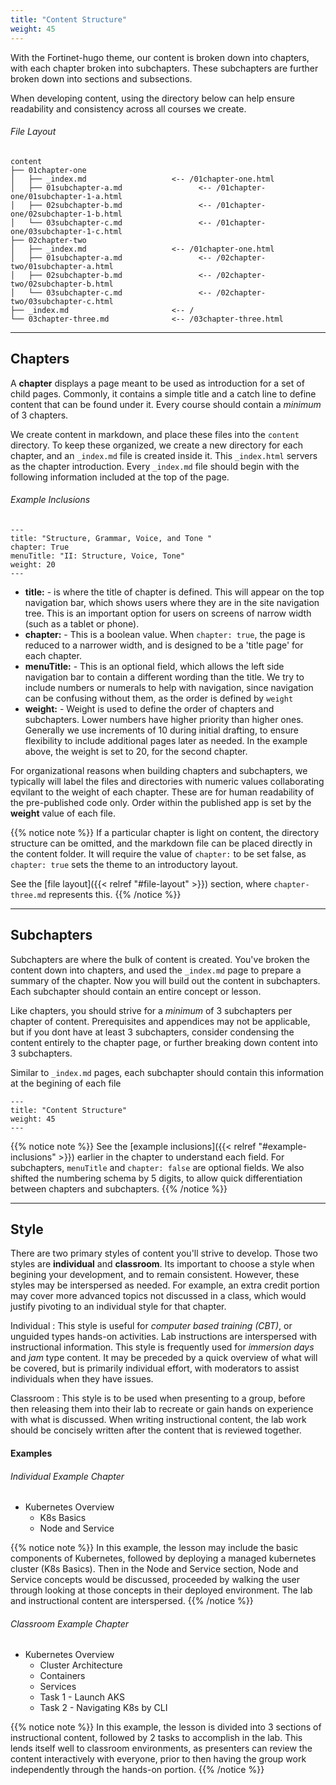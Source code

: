 ```yaml
---
title: "Content Structure"
weight: 45
---
```


With the Fortinet-hugo theme, our content is broken down into chapters, with each chapter broken into subchapters. These subchapters are further broken down into sections and subsections.

When developing content, using the directory below can help ensure readability and consistency across all courses we create.
###### File Layout
```
content
├── 01chapter-one
│   ├── _index.md                   <-- /01chapter-one.html
│   ├── 01subchapter-a.md                 <-- /01chapter-one/01subchapter-1-a.html
│   ├── 02subchapter-b.md                 <-- /01chapter-one/02subchapter-1-b.html
│   └── 03subchapter-c.md                 <-- /01chapter-one/03subchapter-1-c.html
├── 02chapter-two
│   ├── _index.md                   <-- /01chapter-one.html
│   ├── 01subchapter-a.md                 <-- /02chapter-two/01subchapter-a.html
│   ├── 02subchapter-b.md                 <-- /02chapter-two/02subchapter-b.html
│   └── 03subchapter-c.md                 <-- /02chapter-two/03subchapter-c.html
├── _index.md                       <-- /
└── 03chapter-three.md              <-- /03chapter-three.html
```
---
## Chapters

A **chapter** displays a page meant to be used as introduction for a set of child pages. Commonly, it contains a simple title and a catch line to define content that can be found under it. Every course should contain a _minimum_ of 3 chapters.

We create content in markdown, and place these files into the `content` directory. To keep these organized, we create a new directory for each chapter, and an `_index.md` file is created inside it. This `_index.html` servers as the chapter introduction. Every `_index.md` file should begin with the following information included at the top of the page.

###### Example Inclusions
```
---
title: "Structure, Grammar, Voice, and Tone "
chapter: True
menuTitle: "II: Structure, Voice, Tone"
weight: 20
---
```

- **title:** - is where the title of chapter is defined. This will appear on the top navigation bar, which shows users where they are in the site navigation tree. This is an important option for users on screens of narrow width (such as a tablet or phone).    
- **chapter:** - This is a boolean value. When `chapter: true`, the page is reduced to a narrower width, and is designed to be a 'title page' for each chapter.    
- **menuTitle:** - This is an optional field, which allows the left side navigation bar to contain a different wording than the title. We try to include numbers or numerals to help with navigation, since navigation can be confusing without them, as the order is defined by `weight`    
- **weight:** - Weight is used to define the order of chapters and subchapters. Lower numbers have higher priority than higher ones. Generally we use increments of 10 during initial drafting, to ensure flexibility to include additional pages later as needed. In the example above, the weight is set to 20, for the second chapter.    

For organizational reasons when building chapters and subchapters, we typically will label the files and directories with numeric values collaborating eqvilant to the weight of each chapter. These are for human readability of the pre-published code only. Order within the published app is set by the **weight** value of each file.

{{% notice note %}}
If a particular chapter is light on content, the directory structure can be omitted, and the markdown file can be placed directly in the content folder. It will require the value of `chapter:` to be set false, as `chapter: true` sets the theme to an introductory layout.

See the [file layout]({{< relref "#file-layout" >}}) section, where `chapter-three.md` represents this.
{{% /notice %}}

---
## Subchapters

Subchapters are where the bulk of content is created. You've broken the content down into chapters, and used the `_index.md` page to prepare a summary of the chapter. Now you will build out the content in subchapters. Each subchapter should contain an entire concept or lesson. 

Like chapters, you should strive for a _minimum_ of 3 subchapters per chapter of content. Prerequisites and appendices may not be applicable, but if you dont have at least 3 subchapters, consider condensing the content entirely to the chapter page, or further breaking down content into 3 subchapters.

Similar to `_index.md` pages, each subchapter should contain this information at the begining of each file
```
---
title: "Content Structure"
weight: 45
---
```
{{% notice note %}}
See the [example inclusions]({{< relref "#example-inclusions" >}}) earlier in the chapter to understand each field. For subchapters, `menuTitle` and `chapter: false` are optional fields. We also shifted the numbering schema by 5 digits, to allow quick differentiation between chapters and subchapters.
{{% /notice %}}

---
## Style

There are two primary styles of content you'll strive to develop. Those two styles are **individual** and **classroom**. Its important to choose a style when begining your development, and to remain consistent. However, these styles may be interspersed as needed. For example, an extra credit portion may cover more advanced topics not discussed in a class, which would justify pivoting to an individual style for that chapter.

Individual
: This style is useful for _computer based training (CBT)_, or unguided types hands-on activities. Lab instructions are interspersed with instructional information. This style is frequently used for _immersion days_ and _jam_ type content. It may be preceded by a quick overview of what will be covered, but is primarily individual effort, with moderators to assist individuals when they have issues.

Classroom
: This style is to be used when presenting to a group, before then releasing them into their lab to recreate or gain hands on experience with what is discussed. When writing instructional content, the lab work should be concisely written after the content that is reviewed together.

#### Examples
###### Individual Example Chapter
- Kubernetes Overview
  - K8s Basics
  - Node and Service

{{% notice note %}}
In this example, the lesson may include the basic components of Kubernetes, followed by deploying a managed kubernetes cluster (K8s Basics). Then in the Node and Service section, Node and Service concepts would be discussed, proceeded by walking the user through looking at those concepts in their deployed environment. The lab and instructional content are interspersed.
{{% /notice %}}

###### Classroom Example Chapter
- Kubernetes Overview
  - Cluster Architecture
  - Containers
  - Services
  - Task 1 - Launch AKS
  - Task 2 - Navigating K8s by CLI

{{% notice note %}}
In this example, the lesson is divided into 3 sections of instructional content, followed by 2 tasks to accomplish in the lab. This lends itself well to classroom environments, as presenters can review the content interactively with everyone, prior to then having the group work independently through the hands-on portion.
{{% /notice %}}